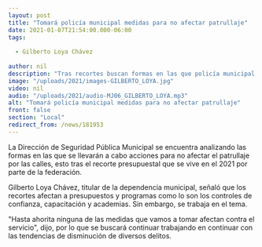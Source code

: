 ```yaml
---
layout: post
title: "Tomará policía municipal medidas para no afectar patrullaje"
date: 2021-01-07T21:54:00.000-06:00
tags:
  
  - Gilberto Loya Chávez
  
author: nil
description: "Tras recortes buscan formas en las que policía municipal continúe sin verse afectada."
image: "/uploads/2021/images-GILBERTO_LOYA.jpg"
video: nil
audio: "/uploads/2021/audio-MJ06_GILBERTO_LOYA.mp3"
alt: "Tomará policía municipal medidas para no afectar patrullaje"
front: false
section: "Local"
redirect_from: /news/181953
---
```


La Dirección de Seguridad Pública Municipal se encuentra analizando las formas en las que se llevarán a cabo acciones para no afectar el patrullaje por las calles, esto tras el recorte presupuestal que se vive en el 2021 por parte de la federación.

Gilberto Loya Chávez, titular de la dependencia municipal, señaló que los recortes afectan a presupuestos y programas como lo son los controles de confianza, capacitación y academias. Sin embargo, se trabaja en el tema.

"Hasta ahorita ninguna de las medidas que vamos a tomar afectan contra el servicio", dijo, por lo que se buscará continuar trabajando en continuar con las tendencias de disminución de diversos delitos.